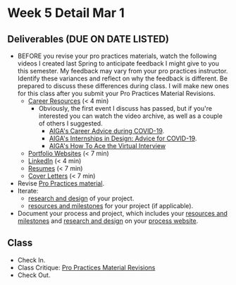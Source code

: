 # Week 5 Detail Mar 1

## Deliverables \(DUE ON DATE LISTED\)

* BEFORE you revise your pro practices materials, watch the following videos I created last Spring to anticipate feedback I might give to you this semester. My feedback may vary from your pro practices instructor. Identify these variances and reflect on why the feedback is different. Be prepared to discuss these differences during class. I will make new ones for this class after you submit your Pro Practices Material Revisions.
  * [Career Resources](https://stream.nyu.edu/media/Senior+Project+Career+Resources/1_9kyp6fsm) \(&lt; 4 min\)
    * Obviously, the first event I discuss has passed, but if you're interested you can watch the video archive, as well as a couple of others I suggested. 
      * [AIGA's Career Advice during COVID-19](https://www.aiga.org/aiga/content/tools-and-resources/commitment-to-community/career-advice-for-covid-19/).
      * [AIGA's Internships in Design: Advice for COVID-19](https://www.aiga.org/aiga/content/tools-and-resources/commitment-to-community/internships-in-design-advice-for-covid-19/).
      * [AIGA's How To Ace the Virtual Interview](https://www.aiga.org/aiga/content/tools-and-resources/commitment-to-community/how-to-ace-the-virtual-interview/)
  * [Portfolio Websites](https://stream.nyu.edu/media/Senior+Project+Portfolio/1_3ssg7ckj) \(&lt; 7 min\)
  * [LinkedIn](https://stream.nyu.edu/media/Senior+Project+LinkedIn/1_678bu9ia) \(&lt; 4 min\)
  * [Resumes](https://stream.nyu.edu/media/Senior+Project+Resume/1_0b28s5fz) \(&lt; 7 min\)
  * [Cover Letters](https://stream.nyu.edu/media/Senior+Project+Cover+Letters/1_36vlce7a) \(&lt; 7 min\)
* Revise [Pro Practices material](../end_of_semester_deliverables/pro_practices_revisions.md).
* Iterate: 
  * [research and design](../project_plan/) of your project.
  * [resources and milestones](../project_plan/) for your project \(if applicable\).
* Document your process and project, which includes your [resources and milestones](../project_plan/) and [research and design](../project_plan/) on your [process website](../pre-work/website.md).

## Class

* Check In.
* Class Critique: [Pro Practices Material Revisions](../end_of_semester_deliverables/pro_practices_revisions.md)
* Check Out.

